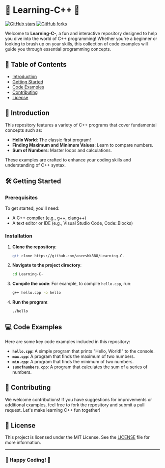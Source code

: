 # 🌟 Learning-C++ 🌟

[![GitHub stars](https://img.shields.io/github/stars/aneeshk888/Learning-C-.svg?style=social)](https://github.com/aneeshk888/Learning-C-) 
[![GitHub forks](https://img.shields.io/github/forks/aneeshk888/Learning-C-.svg?style=social)](https://github.com/aneeshk888/Learning-C-)

Welcome to **Learning-C-**, a fun and interactive repository designed to help you dive into the world of C++ programming! Whether you're a beginner or looking to brush up on your skills, this collection of code examples will guide you through essential programming concepts.

## 🚀 Table of Contents
- [Introduction](#introduction)
- [Getting Started](#getting-started)
- [Code Examples](#code-examples)
- [Contributing](#contributing)
- [License](#license)

## 📝 Introduction

This repository features a variety of C++ programs that cover fundamental concepts such as:
- **Hello World**: The classic first program!
- **Finding Maximum and Minimum Values**: Learn to compare numbers.
- **Sum of Numbers**: Master loops and calculations.

These examples are crafted to enhance your coding skills and understanding of C++ syntax.

## 🛠️ Getting Started

### Prerequisites
To get started, you'll need:
- A C++ compiler (e.g., g++, clang++)
- A text editor or IDE (e.g., Visual Studio Code, Code::Blocks)

### Installation
1. **Clone the repository**:
   ```bash
   git clone https://github.com/aneeshk888/Learning-C-
   ```
2. **Navigate to the project directory**:
   ```bash
   cd Learning-C-
   ```

3. **Compile the code**:
   For example, to compile `hello.cpp`, run:
   ```bash
   g++ hello.cpp -o hello
   ```

4. **Run the program**:
   ```bash
   ./hello
   ```

## 💻 Code Examples

Here are some key code examples included in this repository:

- **`hello.cpp`**: A simple program that prints "Hello, World!" to the console.
- **`max.cpp`**: A program that finds the maximum of two numbers.
- **`min.cpp`**: A program that finds the minimum of two numbers.
- **`sumofnumbers.cpp`**: A program that calculates the sum of a series of numbers.

## 🤝 Contributing

We welcome contributions! If you have suggestions for improvements or additional examples, feel free to fork the repository and submit a pull request. Let's make learning C++ fun together!

## 📄 License

This project is licensed under the MIT License. See the [LICENSE](LICENSE) file for more information.

---

### 🎉 Happy Coding! 🎉

